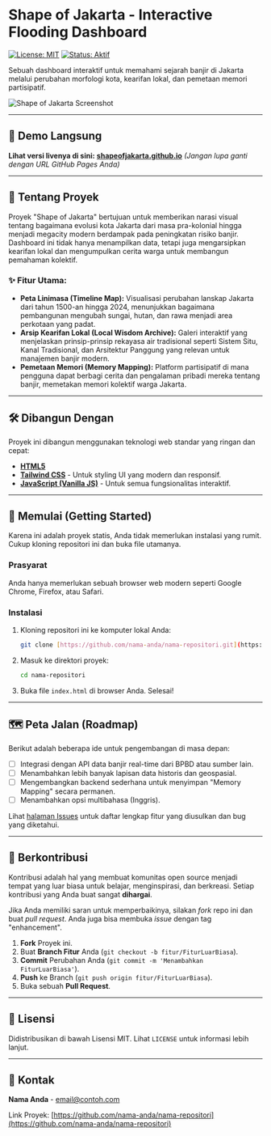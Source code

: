 # Shape of Jakarta - Interactive Flooding Dashboard

[![License: MIT](https://img.shields.io/badge/License-MIT-yellow.svg)](https://opensource.org/licenses/MIT)
[![Status: Aktif](https://img.shields.io/badge/status-aktif-success.svg)]()

Sebuah dashboard interaktif untuk memahami sejarah banjir di Jakarta melalui perubahan morfologi kota, kearifan lokal, dan pemetaan memori partisipatif.

![Shape of Jakarta Screenshot](https://via.placeholder.com/800x400.png?text=GANTI+DENGAN+SCREENSHOT+PROYEK+ANDA)

---

## 🚀 Demo Langsung

**Lihat versi livenya di sini:** [**shapeofjakarta.github.io**](https://elisanggun.github.io/Hack4Jak/)
*(Jangan lupa ganti dengan URL GitHub Pages Anda)*

---

## 🧐 Tentang Proyek

Proyek "Shape of Jakarta" bertujuan untuk memberikan narasi visual tentang bagaimana evolusi kota Jakarta dari masa pra-kolonial hingga menjadi megacity modern berdampak pada peningkatan risiko banjir. Dashboard ini tidak hanya menampilkan data, tetapi juga mengarsipkan kearifan lokal dan mengumpulkan cerita warga untuk membangun pemahaman kolektif.

### ✨ Fitur Utama:

* **Peta Linimasa (Timeline Map):** Visualisasi perubahan lanskap Jakarta dari tahun 1500-an hingga 2024, menunjukkan bagaimana pembangunan mengubah sungai, hutan, dan rawa menjadi area perkotaan yang padat.
* **Arsip Kearifan Lokal (Local Wisdom Archive):** Galeri interaktif yang menjelaskan prinsip-prinsip rekayasa air tradisional seperti Sistem Situ, Kanal Tradisional, dan Arsitektur Panggung yang relevan untuk manajemen banjir modern.
* **Pemetaan Memori (Memory Mapping):** Platform partisipatif di mana pengguna dapat berbagi cerita dan pengalaman pribadi mereka tentang banjir, memetakan memori kolektif warga Jakarta.

---

## 🛠️ Dibangun Dengan

Proyek ini dibangun menggunakan teknologi web standar yang ringan dan cepat:

* [**HTML5**](https://developer.mozilla.org/en-US/docs/Web/Guide/HTML/HTML5)
* [**Tailwind CSS**](https://tailwindcss.com/) - Untuk styling UI yang modern dan responsif.
* [**JavaScript (Vanilla JS)**](https://developer.mozilla.org/en-US/docs/Web/JavaScript) - Untuk semua fungsionalitas interaktif.

---

## 🏁 Memulai (Getting Started)

Karena ini adalah proyek statis, Anda tidak memerlukan instalasi yang rumit. Cukup kloning repositori ini dan buka file utamanya.

### Prasyarat

Anda hanya memerlukan sebuah browser web modern seperti Google Chrome, Firefox, atau Safari.

### Instalasi

1.  Kloning repositori ini ke komputer lokal Anda:
    ```bash
    git clone [https://github.com/nama-anda/nama-repositori.git](https://github.com/nama-anda/nama-repositori.git)
    ```
2.  Masuk ke direktori proyek:
    ```bash
    cd nama-repositori
    ```
3.  Buka file `index.html` di browser Anda. Selesai!

---

## 🗺️ Peta Jalan (Roadmap)

Berikut adalah beberapa ide untuk pengembangan di masa depan:

* [ ] Integrasi dengan API data banjir real-time dari BPBD atau sumber lain.
* [ ] Menambahkan lebih banyak lapisan data historis dan geospasial.
* [ ] Mengembangkan backend sederhana untuk menyimpan "Memory Mapping" secara permanen.
* [ ] Menambahkan opsi multibahasa (Inggris).

Lihat [halaman Issues](https://github.com/nama-anda/nama-repositori/issues) untuk daftar lengkap fitur yang diusulkan dan bug yang diketahui.

---

## 🤝 Berkontribusi

Kontribusi adalah hal yang membuat komunitas open source menjadi tempat yang luar biasa untuk belajar, menginspirasi, dan berkreasi. Setiap kontribusi yang Anda buat sangat **dihargai**.

Jika Anda memiliki saran untuk memperbaikinya, silakan *fork* repo ini dan buat *pull request*. Anda juga bisa membuka *issue* dengan tag "enhancement".

1.  **Fork** Proyek ini.
2.  Buat **Branch Fitur** Anda (`git checkout -b fitur/FiturLuarBiasa`).
3.  **Commit** Perubahan Anda (`git commit -m 'Menambahkan FiturLuarBiasa'`).
4.  **Push** ke Branch (`git push origin fitur/FiturLuarBiasa`).
5.  Buka sebuah **Pull Request**.

---

## 📜 Lisensi

Didistribusikan di bawah Lisensi MIT. Lihat `LICENSE` untuk informasi lebih lanjut.

---

## 📧 Kontak

**Nama Anda** - [email@contoh.com](mailto:email@contoh.com)

Link Proyek: [https://github.com/nama-anda/nama-repositori](https://github.com/nama-anda/nama-repositori)

